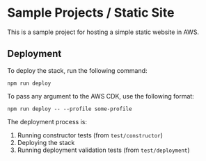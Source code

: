 # Sample Projects / Static Site

This is a sample project for hosting a simple static website in AWS.

## Deployment

To deploy the stack, run the following command:

```commandline
npm run deploy
```

To pass any argument to the AWS CDK, use the following format:

```commandline
npm run deploy -- --profile some-profile
```

The deployment process is:
1. Running constructor tests (from `test/constructor`)
2. Deploying the stack
3. Running deployment validation tests (from `test/deployment`)